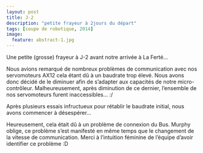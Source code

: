 ```yaml
---
layout: post
title: J-2
description: "petite frayeur à 2jours du départ"
tags: [coupe de robotique, 2014]
image:
  feature: abstract-1.jpg
---
```


Une petite (grosse) frayeur à J-2 avant notre arrivée à La Ferté…

Nous avions remarqué de nombreux problèmes de communication avec nos servomoteurs AX12 cela étant dû à un baudrate trop élevé. Nous avons donc décidé de le diminuer afin de s’adapter aux capacités de notre micro-contrôleur. Malheureusement, après diminution de ce dernier, l’ensemble de nos servomoteurs furent inaccessibles... :/

Après plusieurs essais infructueux pour rétablir le baudrate initial, nous avons commencer à désespérer…

Heureusement, cela était dû à un problème de connexion du Bus. Murphy oblige, ce problème s’est manifesté en même temps que le changement de la vitesse de communication. Merci à l’intuition féminine de l’équipe d’avoir identifier ce problème :D